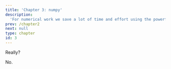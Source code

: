```yaml
---
title: 'Chapter 3: numpy'
description:
  'For numerical work we save a lot of time and effort using the powerful numpy package. We will rewrite and extend our quadrature examples using that.'
prev: /chapter2
next: null
type: chapter
id: 3
---
```


<exercise id="1" title="Functions" type="slides">

<slides source="chapter2_01_functions">
</slides>

</exercise>

<exercise id="2" title="Testing">

Really?

<choice id="ch2_q2">

<opt text="No" correct="true">

No.

</opt>

</choice>

</exercise>
